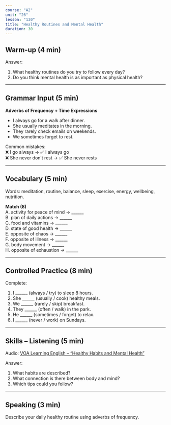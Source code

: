 ```yaml
---
course: "A2"
unit: "26"
lesson: "130"
title: "Healthy Routines and Mental Health"
duration: 30
---
```


## Warm-up (4 min)
Answer:
1. What healthy routines do you try to follow every day?  
2. Do you think mental health is as important as physical health?  

-------
## Grammar Input (5 min)
**Adverbs of Frequency + Time Expressions**  
- I always go for a walk after dinner.  
- She usually meditates in the morning.  
- They rarely check emails on weekends.  
- We sometimes forget to rest.  

Common mistakes:  
❌ I go always → ✅ I always go  
❌ She never don’t rest → ✅ She never rests  

-------
## Vocabulary (5 min)
Words: meditation, routine, balance, sleep, exercise, energy, wellbeing, nutrition.  

**Match (8)**  
A. activity for peace of mind → ______  
B. plan of daily actions → ______  
C. food and vitamins → ______  
D. state of good health → ______  
E. opposite of chaos → ______  
F. opposite of illness → ______  
G. body movement → ______  
H. opposite of exhaustion → ______  

-------
## Controlled Practice (8 min)
Complete:  
1. I ______ (always / try) to sleep 8 hours.  
2. She ______ (usually / cook) healthy meals.  
3. We ______ (rarely / skip) breakfast.  
4. They ______ (often / walk) in the park.  
5. He ______ (sometimes / forget) to relax.  
6. I ______ (never / work) on Sundays.  

-------
## Skills – Listening (5 min)
Audio: [VOA Learning English – “Healthy Habits and Mental Health”](https://learningenglish.voanews.com/)  

Answer:  
1. What habits are described?  
2. What connection is there between body and mind?  
3. Which tips could you follow?  

-------
## Speaking (3 min)
Describe your daily healthy routine using adverbs of frequency.
